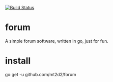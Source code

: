 [![Build Status](https://travis-ci.org/mt2d2/forum.svg?branch=master)](https://travis-ci.org/mt2d2/forum)

# forum
A simple forum software, written in go, just for fun.

# install
go get -u github.com/mt2d2/forum
